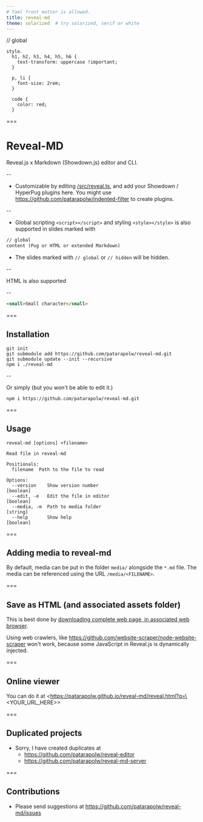 ```yaml
---
# Yaml front matter is allowed.
title: reveal-md
theme: solarized  # try solarized, serif or white
---
```

// global
```pug
style.
  h1, h2, h3, h4, h5, h6 {
    text-transform: uppercase !important;
  }
  
  p, li {
    font-size: 2rem;
  }
  
  code {
    color: red;
  }
```
===

# Reveal-MD

Reveal.js x Markdown (Showdown.js) editor and CLI.

--

- Customizable by editing [/src/reveal.ts](/src/reveal.ts), and add your Showdown / HyperPug plugins here. You might use <https://github.com/patarapolw/indented-filter> to create plugins.

--

- Global scripting `<script></script>` and styling `<style></style>` is also supported in slides marked with

```markdown
// global
content (Pug or HTML or extended Markdown)
```

- The slides marked with `// global` or `// hidden` will be hidden.

--

HTML is also supported

--
```html
<small>Small character</small>
```

===

## Installation

```
git init
git submodule add https://github.com/patarapolw/reveal-md.git
git submodule update --init --recursive
npm i ./reveal-md
```

--

Or simply (but you won't be able to edit it.)

```
npm i https://github.com/patarapolw/reveal-md.git
```

===

## Usage

```
reveal-md [options] <filename>

Read file in reveal-md

Positionals:
  filename  Path to the file to read

Options:
  --version    Show version number                                     [boolean]
  --edit, -e   Edit the file in editor                                 [boolean]
  --media, -m  Path to media folder                                     [string]
  --help       Show help                                               [boolean]
```

===

## Adding media to reveal-md

By default, media can be put in the folder `media/` alongside the `*.md` file. The media can be referenced using the URL `/media/<FILENAME>`.

===

## Save as HTML (and associated assets folder)

This is best done by [downloading complete web page, in associated web browser](https://www.makeuseof.com/tag/save-complete-webpage-offline-reading/).

Using web crawlers, like <https://github.com/website-scraper/node-website-scraper> won't work, because some JavaScript in Reveal.js is dynamically injected.

===

## Online viewer

You can do it at <https://patarapolw.github.io/reveal-md/reveal.html?q=\<YOUR_URL_HERE>>

===

## Duplicated projects

- Sorry, I have created duplicates at 
  - <https://github.com/patarapolw/reveal-editor>
  - <https://github.com/patarapolw/reveal-md-server>

===

## Contributions

- Please send suggestions at <https://github.com/patarapolw/reveal-md/issues>
